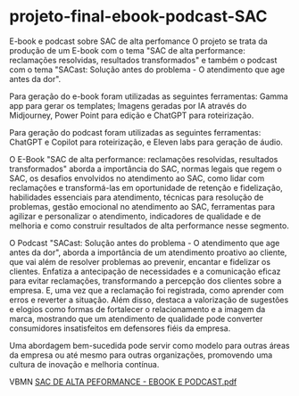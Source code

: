 # projeto-final-ebook-podcast-SAC
E-book e podcast sobre SAC de alta perfomance
O projeto se trata da produção de um E-book com o tema "SAC de alta performance: reclamações resolvidas, resultados transformados" e também o podcast com o tema "SACast: Solução antes do problema - O atendimento que age antes da dor".

Para geração do e-book foram utilizadas as seguintes ferramentas: Gamma app para gerar os templates; Imagens geradas por IA através do Midjourney, Power Point para edição e ChatGPT para roteirização. 

Para geração do podcast foram utilizadas as seguintes ferramentas: ChatGPT e Copilot para roteirização, e Eleven labs para geração de áudio.

O E-Book "SAC de alta performance: reclamações resolvidas, resultados transformados" aborda a importância do SAC, normas legais que regem o SAC, os desafios envolvidos no atendimento ao SAC, como lidar com reclamações e transformá-las em oportunidade de retenção e fidelização, habilidades essenciais para atendimento, técnicas para resolução de problemas, gestão emocional no atendimento ao SAC, ferramentas para agilizar e personalizar o atendimento, indicadores de qualidade e de melhoria e como construir resultados de alta performance nesse segmento.

O Podcast "SACast: Solução antes do problema - O atendimento que age antes da dor", aborda a importância de um atendimento proativo ao cliente, que vai além de resolver problemas ao prevenir, encantar e fidelizar os clientes. Enfatiza a antecipação de necessidades e a comunicação eficaz para evitar reclamações, transformando a percepção dos clientes sobre a empresa. E, uma vez que a reclamação foi registrada, como aprender com erros e reverter a situação. Além disso, destaca a valorização de sugestões e elogios como formas de fortalecer o relacionamento e a imagem da marca, mostrando que um atendimento de qualidade pode converter consumidores insatisfeitos em defensores fiéis da empresa.

Uma abordagem bem-sucedida pode servir como modelo para outras áreas da empresa ou até mesmo para outras organizações, promovendo uma cultura de inovação e melhoria contínua.


VBMN [SAC DE ALTA PEFORMANCE - EBOOK E PODCAST.pdf](https://github.com/user-attachments/files/18625881/SAC.DE.ALTA.PEFORMANCE.-.EBOOK.E.PODCAST.pdf)

